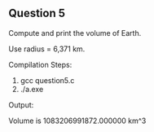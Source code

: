 ## Question 5

Compute and print the volume of Earth.

Use radius = 6,371 km.

Compilation Steps:  

1) gcc question5.c
2) ./a.exe

Output:

Volume is 1083206991872.000000 km^3
